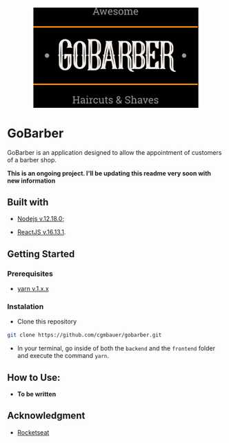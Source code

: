 <p align="center"> 
  <img src='https://github.com/cgmbauer/assets/blob/master/gobarber/logo.svg' alt='GoBarber logo' width="400px" />
</p>

# GoBarber

GoBarber is an application designed to allow the appointment of customers of a barber shop.

**This is an ongoing project. I'll be updating this readme very soon with new information**

## Built with

- [Nodejs v.12.18.0](https://nodejs.org/en/);

- [ReactJS v.16.13.1](https://reactjs.org/).

## Getting Started

### Prerequisites

- [yarn v.1.x.x](https://classic.yarnpkg.com/en/docs/install)

### Instalation

- Clone this repository
```sh
git clone https://github.com/cgmbauer/gobarber.git
```
- In your terminal, go inside of both the `backend` and the `frontend`  folder and execute the command ```yarn```.

## How to Use:

- **To be written**

## Acknowledgment

- [Rocketseat](https://rocketseat.com.br/)


